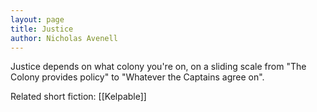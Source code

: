 ```yaml
--- 
layout: page
title: Justice
author: Nicholas Avenell
--- 
```

Justice depends on what colony you're on, on a sliding scale from "The Colony provides policy" to "Whatever the Captains agree on".

Related short fiction: [[Kelpable]]
